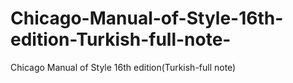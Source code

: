 Chicago-Manual-of-Style-16th-edition-Turkish-full-note-
=======================================================

Chicago Manual of Style 16th edition(Turkish-full note)
